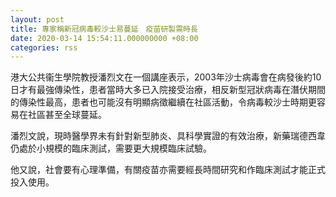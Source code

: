 ```yaml
---
layout: post
title: 專家稱新冠病毒較沙士易蔓延　疫苗研製需時長
date: 2020-03-14 15:54:11.000000000 +08:00
categories: rss
---
```


港大公共衞生學院教授潘烈文在一個講座表示，2003年沙士病毒會在病發後約10日才有最強傳染性，患者當時大多已入院接受治療，相反新型冠狀病毒在潛伏期間的傳染性最高，患者也可能沒有明顯病徵繼續在社區活動，令病毒較沙士時期更容易在社區甚至全球蔓延。

潘烈文說，現時醫學界未有針對新型肺炎、具科學實證的有效治療，新藥瑞德西韋仍處於小規模的臨床測試，需要更大規模臨床試驗。

他又說，社會要有心理準備，有關疫苗亦需要經長時間研究和作臨床測試才能正式投入使用。
